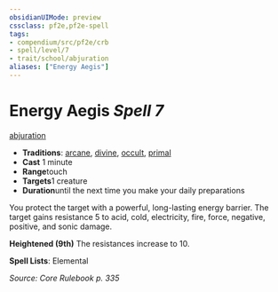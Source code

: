 ```yaml
---
obsidianUIMode: preview
cssclass: pf2e,pf2e-spell
tags:
- compendium/src/pf2e/crb
- spell/level/7
- trait/school/abjuration
aliases: ["Energy Aegis"]
---
```

# Energy Aegis *Spell 7*   
[abjuration](abjuration.md)  

- **Traditions**: [arcane](arcane.md), [divine](divine.md), [occult](occult.md), [primal](primal.md)
- **Cast** 1 minute 
- **Range**touch
- **Targets**1 creature
- **Duration**until the next time you make your daily preparations

You protect the target with a powerful, long-lasting energy barrier. The target gains resistance 5 to acid, cold, electricity, fire, force, negative, positive, and sonic damage.

**Heightened (9th)** The resistances increase to 10.

**Spell Lists**: Elemental

*Source: Core Rulebook p. 335*
